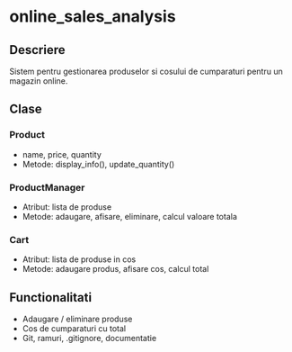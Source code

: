 # online_sales_analysis

## Descriere
Sistem pentru gestionarea produselor si cosului de cumparaturi pentru un magazin online.

## Clase

### Product
- name, price, quantity
- Metode: display_info(), update_quantity()

### ProductManager
- Atribut: lista de produse
- Metode: adaugare, afisare, eliminare, calcul valoare totala

### Cart
- Atribut: lista de produse in cos
- Metode: adaugare produs, afisare cos, calcul total

## Functionalitati
- Adaugare / eliminare produse
- Cos de cumparaturi cu total
- Git, ramuri, .gitignore, documentatie
